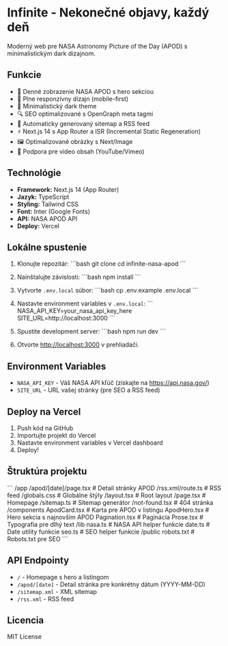 # Infinite - Nekonečné objavy, každý deň

Moderný web pre NASA Astronomy Picture of the Day (APOD) s minimalistickým dark dizajnom.

## Funkcie

- 🌌 Denné zobrazenie NASA APOD s hero sekciou
- 📱 Plne responzívny dizajn (mobile-first)
- 🎨 Minimalistický dark theme
- 🔍 SEO optimalizované s OpenGraph meta tagmi
- 📄 Automaticky generovaný sitemap a RSS feed
- ⚡ Next.js 14 s App Router a ISR (Incremental Static Regeneration)
- 🖼️ Optimalizované obrázky s Next/Image
- 🎥 Podpora pre video obsah (YouTube/Vimeo)

## Technológie

- **Framework:** Next.js 14 (App Router)
- **Jazyk:** TypeScript
- **Styling:** Tailwind CSS
- **Font:** Inter (Google Fonts)
- **API:** NASA APOD API
- **Deploy:** Vercel

## Lokálne spustenie

1. Klonujte repozitár:
\`\`\`bash
git clone <repository-url>
cd infinite-nasa-apod
\`\`\`

2. Nainštalujte závislosti:
\`\`\`bash
npm install
\`\`\`

3. Vytvorte `.env.local` súbor:
\`\`\`bash
cp .env.example .env.local
\`\`\`

4. Nastavte environment variables v `.env.local`:
\`\`\`
NASA_API_KEY=your_nasa_api_key_here
SITE_URL=http://localhost:3000
\`\`\`

5. Spustite development server:
\`\`\`bash
npm run dev
\`\`\`

6. Otvorte [http://localhost:3000](http://localhost:3000) v prehliadači.

## Environment Variables

- `NASA_API_KEY` - Váš NASA API kľúč (získajte na https://api.nasa.gov/)
- `SITE_URL` - URL vašej stránky (pre SEO a RSS feed)

## Deploy na Vercel

1. Push kód na GitHub
2. Importujte projekt do Vercel
3. Nastavte environment variables v Vercel dashboard
4. Deploy!

## Štruktúra projektu

\`\`\`
/app
  /apod/[date]/page.tsx    # Detail stránky APOD
  /rss.xml/route.ts        # RSS feed
  /globals.css             # Globálne štýly
  /layout.tsx              # Root layout
  /page.tsx                # Homepage
  /sitemap.ts              # Sitemap generátor
  /not-found.tsx           # 404 stránka
/components
  ApodCard.tsx             # Karta pre APOD v listingu
  ApodHero.tsx             # Hero sekcia s najnovším APOD
  Pagination.tsx           # Paginácia
  Prose.tsx                # Typografia pre dlhý text
/lib
  nasa.ts                  # NASA API helper funkcie
  date.ts                  # Date utility funkcie
  seo.ts                   # SEO helper funkcie
/public
  robots.txt               # Robots.txt pre SEO
\`\`\`

## API Endpointy

- `/` - Homepage s hero a listingom
- `/apod/[date]` - Detail stránka pre konkrétny dátum (YYYY-MM-DD)
- `/sitemap.xml` - XML sitemap
- `/rss.xml` - RSS feed

## Licencia

MIT License
